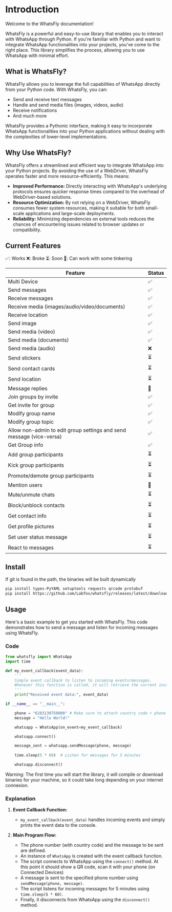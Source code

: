 # Introduction

Welcome to the WhatsFly documentation!

WhatsFly is a powerful and easy-to-use library that enables you to interact with WhatsApp through Python. If you're familiar with Python and want to integrate WhatsApp functionalities into your projects, you've come to the right place. This library simplifies the process, allowing you to use WhatsApp with minimal effort.

## What is WhatsFly?

WhatsFly allows you to leverage the full capabilities of WhatsApp directly from your Python code. With WhatsFly, you can:

- Send and receive text messages
- Handle and send media files (images, videos, audio)
- Receive notifications
- And much more

WhatsFly provides a Pythonic interface, making it easy to incorporate WhatsApp functionalities into your Python applications without dealing with the complexities of lower-level implementations.

## Why Use WhatsFly?

WhatsFly offers a streamlined and efficient way to integrate WhatsApp into your Python projects. By avoiding the use of a WebDriver, WhatsFly operates faster and more resource-efficiently. This means:

- **Improved Performance:** Directly interacting with WhatsApp's underlying protocols ensures quicker response times compared to the overhead of WebDriver-based solutions.
- **Resource Optimization:** By not relying on a WebDriver, WhatsFly consumes fewer system resources, making it suitable for both small-scale applications and large-scale deployments.
- **Reliability:** Minimizing dependencies on external tools reduces the chances of encountering issues related to browser updates or compatibility.

## Current Features

✅: Works
❌: Broke
⏳: Soon
🔧: Can work with some tinkering

| Feature                                        | Status |
|------------------------------------------------|--------|
| Multi Device                                   | ✅ |
| Send messages                                  | ✅ |
| Receive messages                               | ✅ |
| Receive media (images/audio/video/documents)   | ✅ |
| Receive location                               | ✅ |
| Send image                                     | ✅ |
| Send media (video)                             | ✅ |
| Send media (documents)                         | ✅ |
| Send media (audio)                             | ❌  |
| Send stickers                                  | ⏳  |
| Send contact cards                             | ⏳ |
| Send location                                  | ⏳ |
| Message replies                                | 🔧 |
| Join groups by invite                          | ✅ |
| Get invite for group                           | ✅ |
| Modify group name       | ✅ |
| Modify group topic | ✅ |
| Allow non-admin to edit group settings and send message (vice-versa) | ✅ |
| Get Group info | ✅ |
| Add group participants                         | ⏳ |
| Kick group participants                        | ⏳ |
| Promote/demote group participants              | ⏳ |
| Mention users                                  | 🔧 |
| Mute/unmute chats                              | ⏳ |
| Block/unblock contacts                         | ⏳ |
| Get contact info                               | ⏳ |
| Get profile pictures                           | ⏳ |
| Set user status message                        | ⏳ |
| React to messages                              | ⏳ |

## Install
If git is found in the path, the binaries will be built dynamically
```bash
pip install types-PyYAML setuptools requests qrcode protobuf
pip install https://github.com/Labfox/whatsfly/releases/latest/download/install.zip
```

## Usage

Here's a basic example to get you started with WhatsFly. This code demonstrates how to send a message and listen for incoming messages using WhatsFly.

### Code

```python
from whatsfly import WhatsApp
import time

def my_event_callback(event_data):
    ''' 
    Simple event callback to listen to incoming events/messages. 
    Whenever this function is called, it will retrieve the current incoming event or messages.
    '''
    print("Received event data:", event_data)

if __name__ == "__main__":

    phone = "6283139750000" # Make sure to attach country code + phone number
    message = "Hello World!"

    whatsapp = WhatsApp(on_event=my_event_callback)

    whatsapp.connect()

    message_sent = whatsapp.sendMessage(phone, message)
    
    time.sleep(5 * 60)  # Listen for messages for 5 minutes

    whatsapp.disconnect()
```

Warning: The first time you will start the library, it will compile or download binaries for your machine, so it could take long depending on your internet connexion.

### Explanation

1. **Event Callback Function:**
   - `my_event_callback(event_data)` handles incoming events and simply prints the event data to the console.

2. **Main Program Flow:**
   - The phone number (with country code) and the message to be sent are defined.
   - An instance of `WhatsApp` is created with the event callback function.
   - The script connects to WhatsApp using the `connect()` method. At this point it should show a QR code, scan it with your phone (on Connected Devices)
   - A message is sent to the specified phone number using `sendMessage(phone, message)`.
   - The script listens for incoming messages for 5 minutes using `time.sleep(5 * 60)`.
   - Finally, it disconnects from WhatsApp using the `disconnect()` method.

